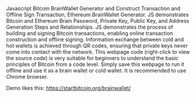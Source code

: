 Javascript Bitcoin BrainWallet Generator and  Construct Transaction and Offline Sign Transaction, Ethereum BrainWallet Generator.
JS demonstrates Bitcoin and Ethereum Brain Password, Private Key, Public Key, and Address Generation Steps and Relationships.
JS demonstrates the process of building and signing Bitcoin transactions, enabling online transaction construction and offline signing. Information exchange between cold and hot wallets is achieved through QR codes, ensuring that private keys never come into contact with the network. 
This webpage code (right-click to view the source code) is very suitable for beginners to understand the basic principles of Bitcoin from a code level. Simply save this webpage to run it offline and use it as a brain wallet or cold wallet. It is recommended to use Chrome browser.

Demo likes this: https://startbitcoin.org/brainwallet/
